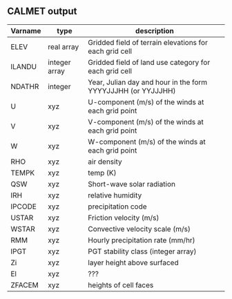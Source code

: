 ## CALMET output

Varname | type | description
--------|-------|--------
ELEV | real array |Gridded field of terrain elevations for each grid cell
ILANDU | integer array | Gridded field of land use category for each grid cell
NDATHR | integer | Year, Julian day and hour in the form YYYYJJJHH (or YYJJJHH)
U | xyz | U-component (m/s) of the winds at each grid point
V | xyz | V-component (m/s) of the winds at each grid point
W | xyz | W-component (m/s) of the winds at each grid point
RHO |xyz | air density
TEMPK |xyz | temp (K)
QSW| xyz| Short-wave solar radiation
IRH |xyz | relative humidity
IPCODE | xyz  | precipitation code
USTAR | xyz | Friction velocity (m/s)
WSTAR | xyz | Convective velocity scale (m/s)
RMM | xyz | Hourly precipitation rate (mm/hr)
IPGT | xyz | PGT stability class (integer array)
Zi | xyz | layer height above surfaced
El | xyz | ???
ZFACEM | xyz | heights of cell faces
